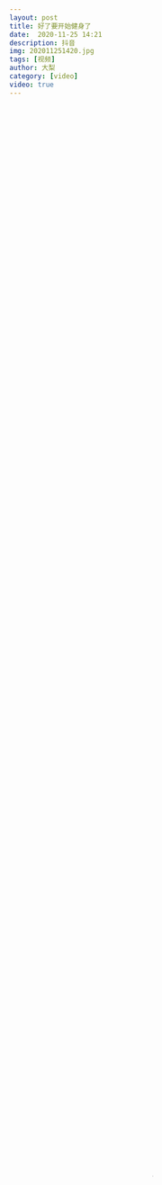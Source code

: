 ```yaml
---
layout: post
title: 好了要开始健身了
date:  2020-11-25 14:21
description: 抖音
img: 202011251420.jpg
tags: [视频]
author: 大梨
category: [video]
video: true
---
```

<video controls loop preload="auto" poster="/assets/img/202011251420.jpg" width="100%" height="100%" src="https://klouderr.sgp1.digitaloceanspaces.com/1616932676880-%E5%A5%BD%E4%BA%86%E8%A6%81%E5%BC%80%E5%A7%8B%E5%81%A5%E8%BA%AB%E4%BA%86.mp4"></video>
     
